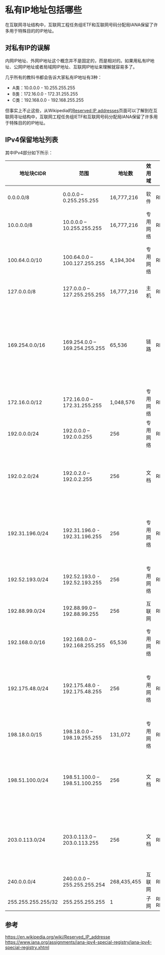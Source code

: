 # 私有IP地址包括哪些


在互联网寻址结构中，互联网工程任务组IETF和互联网号码分配局IANA保留了许多用于特殊目的的IP地址。

<!--more-->

## 对私有IP的误解

内网IP地址、外网IP地址这个概念并不是固定的，而是相对的。如果用私有IP地址、公网IP地址或者局域网IP地址、互联网IP地址来理解就容易多了。

几乎所有的教科书都会告诉大家私有IP地址有3种：

+ A类：10.0.0.0 - 10.255.255.255
+ B类：172.16.0.0 - 172.31.255.255
+ C类：192.168.0.0 - 192.168.255.255

但事实上不止这些，从Wikipedia的[Reserved IP addresses](https://en.wikipedia.org/wiki/Reserved_IP_addresses)页面可以了解到在互联网寻址结构中，互联网工程任务组IETF和互联网号码分配局IANA保留了许多用于特殊目的的IP地址。

## IPv4保留地址列表

其中IPv4部分如下所示：

| 地址块CIDR         | 范围                          | 地址数      | 效用域   | RFC             | 用途                               |
| ------------------ | ----------------------------- | ----------- | -------- | --------------- | -----------------------------------|
| 0.0.0.0/8          | 0.0.0.0 – 0.255.255.255       | 16,777,216  | 软件     | RFC791          | 用于广播信息到当前主机|
| 10.0.0.0/8         | 10.0.0.0 – 10.255.255.255     | 16,777,216  | 专用网络 | RFC1918         | 用于专用网络中的本地通信|
| 100.64.0.0/10      | 100.64.0.0 – 100.127.255.255  | 4,194,304   | 专用网络 | RFC6598         | 用于在电信级NAT环境中服务提供商与其用户通信|
| 127.0.0.0/8        | 127.0.0.0 – 127.255.255.255   | 16,777,216  | 主机     | RFC1122         | 用于到本地主机的环回地址|
| 169.254.0.0/16     | 169.254.0.0 – 169.254.255.255 | 65,536      | 链路     | RFC3927         | 用于单链路的两个主机之间的链路本地地址，而没有另外指定IP地址，例如通常从DHCP服务器所检索到的IP地址|
| 172.16.0.0/12      | 172.16.0.0 – 172.31.255.255   | 1,048,576   | 专用网络 | RFC1918         | 用于专用网络中的本地通信|
| 192.0.0.0/24       | 192.0.0.0 – 192.0.0.255       | 256         | 专用网络 | RFC6890         | 用于IANA的IPv4特殊用途地址表|
| 192.0.2.0/24       | 192.0.2.0 – 192.0.2.255       | 256         | 文档     | RFC5737         | 分配为用于文档和示例中的“TEST-NET”（测试网），它不应该被公开使用|
| 192.31.196.0/24    | 192.31.196.0 - 192.31.196.255 | 256         | 专用网络 | RFC7535         | 旨在处理私有使用地址的反向DNS查询（这些地址永远不会出现在公共DNS 系统中）|
| 192.52.193.0/24    | 192.52.193.0 - 192.52.193.255 | 256         | 专用网络 | RFC7450         | 用于自动组播隧道（AMT）|
| 192.88.99.0/24     | 192.88.99.0 – 192.88.99.255   | 256         | 互联网   | RFC7526         | 用于6to4任播中继。（已废弃 RFC7526）|
| 192.168.0.0/16     | 192.168.0.0 – 192.168.255.255 | 65,536      | 专用网络 | RFC1918         | 用于专用网络中的本地通信|
| 192.175.48.0/24    | 192.175.48.0 - 192.175.48.255 | 256         | 专用网络 | RFC7534         | 旨在处理私有使用地址的反向DNS查询（这些地址永远不会出现在公共DNS 系统中）|
| 198.18.0.0/15      | 198.18.0.0 – 198.19.255.255   | 131,072     | 专用网络 | RFC2544         | 用于测试两个不同的子网的网间通信|
| 198.51.100.0/24    | 198.51.100.0 – 198.51.100.255 | 256         | 文档     | RFC5737         | 分配为用于文档和示例中的“TEST-NET-2”（测试-网-2），它不应该被公开使用|
| 203.0.113.0/24     | 203.0.113.0 – 203.0.113.255   | 256         | 文档     | RFC5737         | 分配为用于文档和示例中的“TEST-NET-3”（测试-网-3），它不应该被公开使用|
| 240.0.0.0/4        | 240.0.0.0 – 255.255.255.254   | 268,435,455 | 互联网   | RFC1112         | 用于将来使用|
| 255.255.255.255/32 | 255.255.255.255               | 1           | 子网     | RFC8190, RFC919 | 用于受限广播地址|

## 参考

https://en.wikipedia.org/wiki/Reserved_IP_addresse  
https://www.iana.org/assignments/iana-ipv4-special-registry/iana-ipv4-special-registry.xhtml  

